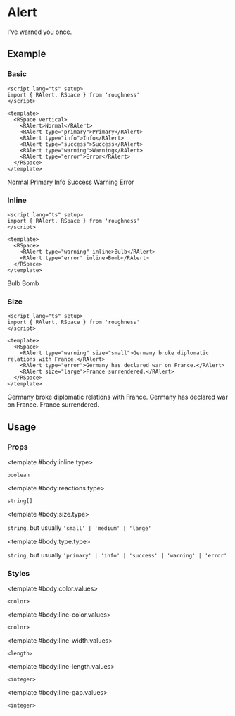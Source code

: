 <script lang="ts" setup>
import { RAlert, RDetails, RSpace, RTable } from 'roughness'
</script>

# Alert

I've warned you once.

## Example

### Basic

<RDetails>
  <template #summary>Show Code</template>

```vue
<script lang="ts" setup>
import { RAlert, RSpace } from 'roughness'
</script>

<template>
  <RSpace vertical>
    <RAlert>Normal</RAlert>
    <RAlert type="primary">Primary</RAlert>
    <RAlert type="info">Info</RAlert>
    <RAlert type="success">Success</RAlert>
    <RAlert type="warning">Warning</RAlert>
    <RAlert type="error">Error</RAlert>
  </RSpace>
</template>
```

</RDetails>

<RSpace vertical>
  <RAlert>Normal</RAlert>
  <RAlert type="primary">Primary</RAlert>
  <RAlert type="info">Info</RAlert>
  <RAlert type="success">Success</RAlert>
  <RAlert type="warning">Warning</RAlert>
  <RAlert type="error">Error</RAlert>
</RSpace>

### Inline

<RDetails>
  <template #summary>Show Code</template>

```vue
<script lang="ts" setup>
import { RAlert, RSpace } from 'roughness'
</script>

<template>
  <RSpace>
    <RAlert type="warning" inline>Bulb</RAlert>
    <RAlert type="error" inline>Bomb</RAlert>
  </RSpace>
</template>
```

</RDetails>

<RSpace>
  <RAlert type="warning" inline>Bulb</RAlert>
  <RAlert type="error" inline>Bomb</RAlert>
</RSpace>

### Size

<RDetails>
  <template #summary>Show Code</template>

```vue
<script lang="ts" setup>
import { RAlert, RSpace } from 'roughness'
</script>

<template>
  <RSpace>
    <RAlert type="warning" size="small">Germany broke diplomatic relations with France.</RAlert>
    <RAlert type="error">Germany has declared war on France.</RAlert>
    <RAlert size="large">France surrendered.</RAlert>
  </RSpace>
</template>
```

</RDetails>

<RSpace vertical>
  <RAlert type="warning" size="small">Germany broke diplomatic relations with France.</RAlert>
  <RAlert type="error">Germany has declared war on France.</RAlert>
  <RAlert size="large">France surrendered.</RAlert>
</RSpace>

## Usage

### Props

<RSpace overflow>
<RTable
  :columns="['name', 'type', 'default', 'description']"
  :rows="['inline', 'reactions', 'size', 'type']"
>
  <template #body:*.name="{ row }">{{ row }}</template>

  <template #body:inline.type>

  `boolean`

  </template>
  <template #body:inline.default>

  `false`

  </template>
  <template #body:inline.description>
    Whether the button is displayed as an inline block.
  </template>

  <template #body:reactions.type>

  `string[]`

  </template>
  <template #body:reactions.default>

  `['hover', 'focus', 'active']`

  </template>
  <template #body:reactions.description>

  States that trigger graphics redrawing.

  See [Reactions](/guide/theme#reactions).

  </template>

  <template #body:size.type>

  `string`, but usually `'small' | 'medium' | 'large'`

  </template>
  <template #body:size.default>

  `'medium'`

  </template>
  <template #body:size.description>
    Alert size type. It's actually just a class name, so you can also pass in another value and declare custom styles for it.
  </template>

  <template #body:type.type>

  `string`, but usually `'primary' | 'info' | 'success' | 'warning' | 'error'`

  </template>
  <template #body:type.description>

  Alert style type. It's actually just a class name, so you can also pass in another value and declare custom styles for it.

  Also see [Color Styles](/guide/theme#color-styles).

  </template>
</RTable>
</RSpace>

### Styles

<RSpace overflow>
<RTable
  :columns="['name', 'values', 'default', 'description']"
  :rows="['color', 'line-color', 'line-width', 'line-length', 'line-gap']"
>
  <template #body:*.name="{ row }">--r-alert-{{ row }}</template>

  <template #body:color.values>

  `<color>`

  </template>
  <template #body:color.default>

  `var(--r-common-text-color)` for `default` `type`, other theme colors for other `type`

  </template>
  <template #body:color.description>
    Color of the alert text.
  </template>

  <template #body:line-color.values>

  `<color>`

  </template>
  <template #body:line-color.default>

  `var(--r-alert-color)`

  </template>
  <template #body:line-color.description>
    Color of the alert lines.
  </template>

  <template #body:line-width.values>

  `<length>`

  </template>
  <template #body:line-width.default>

  `2px`

  </template>
  <template #body:line-width.description>
    Size of the alert lines.
  </template>

  <template #body:line-length.values>

  `<integer>`

  </template>
  <template #body:line-length.default>

  `8`

  </template>
  <template #body:line-length.description>
    Length of the alert lines.
  </template>

  <template #body:line-gap.values>

  `<integer>`

  </template>
  <template #body:line-gap.default>

  `12`

  </template>
  <template #body:line-gap.description>
    Gap size of the alert lines.
  </template>
</RTable>
</RSpace>
